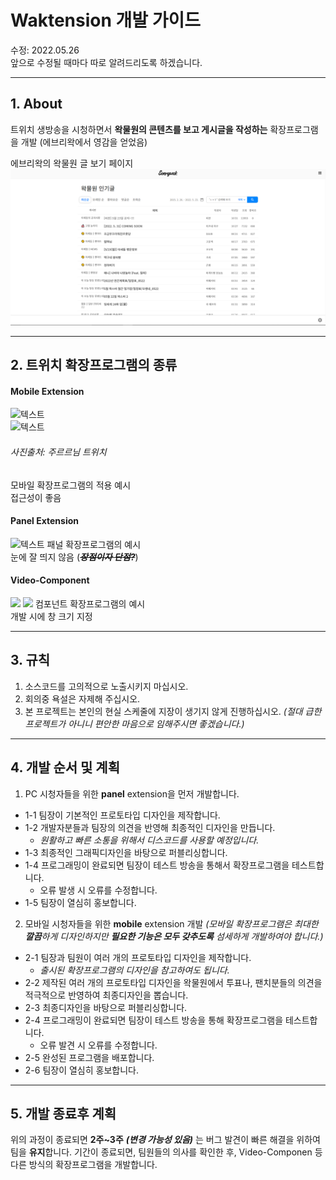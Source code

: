 # Waktension 개발 가이드

수정: 2022.05.26<br>
앞으로 수정될 때마다 따로 알려드리도록 하겠습니다.
***
## 1. About
트위치 생방송을 시청하면서 **왁물원의 콘텐츠를 보고 게시글을 작성하는** 확장프로그램을 개발
(에브리왁에서 영감을 얻었음)

에브리왁의 왁물원 글 보기 페이지
![텍스트](https://github.com/WakLab10/Waktension-GuideLib/blob/main/everywak.png?raw=true "에브리왁의 왁물원 글 보기")

***

## 2. 트위치 확장프로그램의 종류

#### Mobile Extension
![텍스트](https://blog.twitch.tv/assets/uploads/ac6b684cf5f1752015f6c22debcd7a1b.png "모바일 확장프로그램의 예시")<br>
![텍스트](https://raw.githubusercontent.com/WakLab10/Waktension-Guide_Res/main/Screenshot_20220524-202221_Twitch.jpg "주르르님이 사용하시는 트위치 확장프로그램")
###### 사진출처: 주르르님 트위치
모바일 확장프로그램의 적용 예시<br>
접근성이 좋음

#### Panel Extension

![텍스트](https://dev.twitch.tv/docs/assets/uploads/panel-extension-example.png "패널 확장프로그램의 예시")
패널 확장프로그램의 예시<br>
눈에 잘 띄지 않음 (***~~장점이자 단점?~~***)<br>

#### Video-Component
<img src="https://discuss.dev.twitch.tv/uploads/default/original/2X/9/956b4b268b99c92bcf772834bf0c55b8e62bd431.jpeg"> </img>
<img src="https://discuss.dev.twitch.tv/uploads/default/original/2X/e/ee8ebae551b70a239ba85ae941c018a76bda7799.png"> </img>
컴포넌트 확장프로그램의 예시<br>
개발 시에 창 크기 지정
***
## 3. 규칙
1. 소스코드를 고의적으로 노출시키지 마십시오.
2. 회의중 욕설은 자제해 주십시오.
3. 본 프로젝트는 본인의 현실 스케줄에 지장이 생기지 않게 진행하십시오. _(절대 급한 프로젝트가 아니니 편안한 마음으로 임해주시면 좋겠습니다.)_

***

## 4. 개발 순서 및 계획
1. PC 시청자들을 위한 **panel** extension을 먼저 개발합니다.
* 1-1 팀장이 기본적인 프로토타입 디자인을 제작합니다.
* 1-2 개발자분들과 팀장의 의견을 반영해 최종적인 디자인을 만듭니다.
	* _원활하고 빠른 소통을 위해서 디스코드를 사용할 예정입니다._
* 1-3 최종적인 그래픽디자인을 바탕으로 퍼블리싱합니다.
* 1-4 프로그래밍이 완료되면 팀장이 테스트 방송을 통해서 확장프로그램을 테스트합니다.
	* 오류 발생 시 오류를 수정합니다.
* 1-5 팀장이 열심히 홍보합니다.
2. 모바일 시청자들을 위한 **mobile** extension 개발 
_(모바일 확장프로그램은 최대한 **깔끔**하게 디자인하지만 **필요한 기능은 모두 갖추도록** 섬세하게 개발하여야 합니다.)_
* 2-1 팀장과 팀원이 여러 개의 프로토타입 디자인을 제작합니다.
	* _출시된 확장프로그램의 디자인을 참고하여도 됩니다._
* 2-2 제작된 여러 개의 프로토타입 디자인을 왁물원에서 투표나, 팬치분들의 의견을 적극적으로 반영하여 최종디자인을 뽑습니다.
* 2-3 최종디자인을 바탕으로 퍼블리싱합니다.
* 2-4 프로그래밍이 완료되면 팀장이 테스트 방송을 통해 확장프로그램을 테스트합니다.
	* 오류 발견 시 오류를 수정합니다.
* 2-5 완성된 프로그램을 배포합니다.
* 2-6 팀장이 열심히 홍보합니다.
***
## 5. 개발 종료후 계획


위의 과정이 종료되면 **2주~3주** _**(변경 가능성 있음)**_ 는 버그 발견이 빠른 해결을 위하여 팀을 **유지**합니다.
기간이 종료되면, 팀원들의 의사를 확인한 후, Video-Componen 등 다른 방식의 확장프로그램을 개발합니다.
